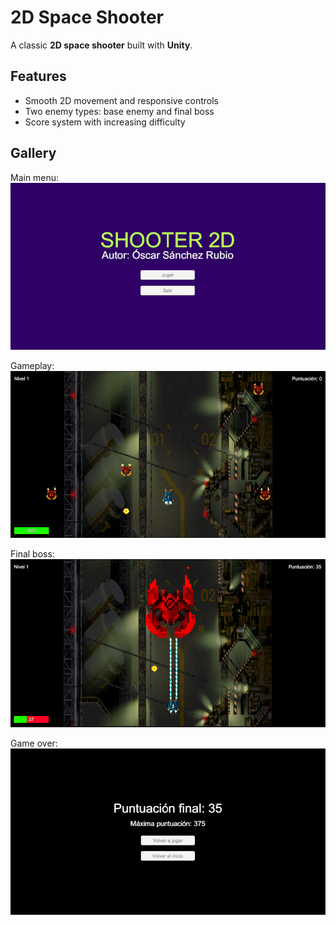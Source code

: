 # 2D Space Shooter

A classic **2D space shooter** built with **Unity**.  

## Features
- Smooth 2D movement and responsive controls
- Two enemy types: base enemy and final boss
- Score system with increasing difficulty

## Gallery

Main menu:
![Main menu](Images/main_menu.png)

Gameplay:
![Gameplay](Images/gameplay.png)

Final boss:
![Final boss](Images/final_boss.png)

Game over:
![Game over](Images/game_over.png)
